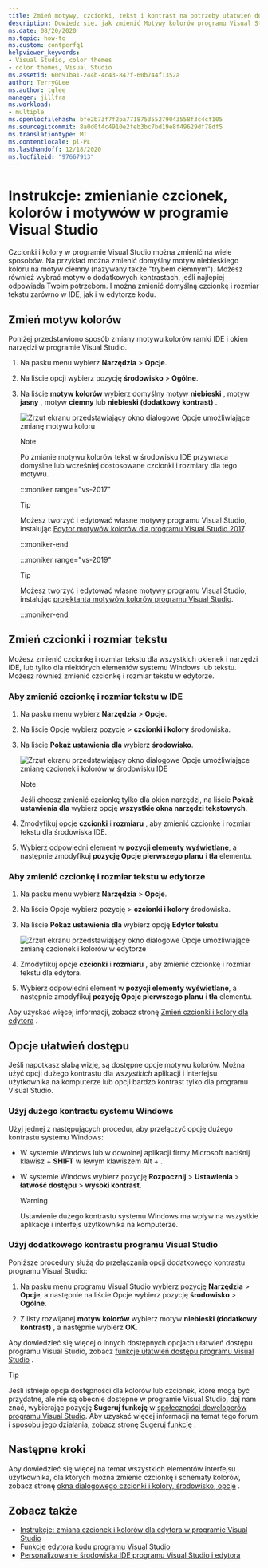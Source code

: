 ```yaml
---
title: Zmień motywy, czcionki, tekst i kontrast na potrzeby ułatwień dostępu
description: Dowiedz się, jak zmienić Motywy kolorów programu Visual Studio, kolory czcionek, rozmiary tekstu i kolory dodatkowe, aby ułatwić korzystanie z nich i ułatwień dostępu.
ms.date: 08/20/2020
ms.topic: how-to
ms.custom: contperfq1
helpviewer_keywords:
- Visual Studio, color themes
- color themes, Visual Studio
ms.assetid: 60d91ba1-244b-4c43-847f-60b744f1352a
author: TerryGLee
ms.author: tglee
manager: jillfra
ms.workload:
- multiple
ms.openlocfilehash: bfe2b73f7f2ba771875355279043558f3c4cf105
ms.sourcegitcommit: 8a0d0f4c4910e2feb3bc7bd19e8f49629df78df5
ms.translationtype: MT
ms.contentlocale: pl-PL
ms.lasthandoff: 12/18/2020
ms.locfileid: "97667913"
---
```

# <a name="how-to-change-fonts-colors-and-themes-in-visual-studio"></a>Instrukcje: zmienianie czcionek, kolorów i motywów w programie Visual Studio

Czcionki i kolory w programie Visual Studio można zmienić na wiele sposobów. Na przykład można zmienić domyślny motyw niebieskiego koloru na motyw ciemny (nazywany także "trybem ciemnym"). Możesz również wybrać motyw o dodatkowych kontrastach, jeśli najlepiej odpowiada Twoim potrzebom. I można zmienić domyślną czcionkę i rozmiar tekstu zarówno w IDE, jak i w edytorze kodu.

## <a name="change-the-color-theme"></a>Zmień motyw kolorów

Poniżej przedstawiono sposób zmiany motywu kolorów ramki IDE i okien narzędzi w programie Visual Studio.

1. Na pasku menu wybierz **Narzędzia**  >  **Opcje**.

1. Na liście opcji wybierz pozycję **środowisko**  >  **Ogólne**.

1. Na liście **motyw kolorów** wybierz domyślny motyw **niebieski** , motyw **jasny** , motyw **ciemny** lub **niebieski (dodatkowy kontrast)** .

   ![Zrzut ekranu przedstawiający okno dialogowe Opcje umożliwiające zmianę motywu koloru](media/fonts-colors-theme.png "Zrzut ekranu przedstawiający okno dialogowe Opcje, za pomocą którego można zmienić motyw koloru")

    > [!NOTE]
    > Po zmianie motywu kolorów tekst w środowisku IDE przywraca domyślne lub wcześniej dostosowane czcionki i rozmiary dla tego motywu.

    :::moniker range="vs-2017"

    > [!TIP]
    > Możesz tworzyć i edytować własne motywy programu Visual Studio, instalując [Edytor motywów kolorów dla programu Visual Studio 2017](https://marketplace.visualstudio.com/items?itemName=VisualStudioPlatformTeam.VisualStudio2017ColorThemeEditor).

    :::moniker-end

    :::moniker range="vs-2019"

    > [!TIP]
    > Możesz tworzyć i edytować własne motywy programu Visual Studio, instalując [projektanta motywów kolorów programu Visual Studio](https://marketplace.visualstudio.com/items?itemName=ms-madsk.ColorThemeDesigner).

    :::moniker-end

## <a name="change-fonts-and-text-size"></a>Zmień czcionki i rozmiar tekstu

Możesz zmienić czcionkę i rozmiar tekstu dla wszystkich okienek i narzędzi IDE, lub tylko dla niektórych elementów systemu Windows lub tekstu. Możesz również zmienić czcionkę i rozmiar tekstu w edytorze.

### <a name="to-change-the-font-and-text-size-in-the-ide"></a>Aby zmienić czcionkę i rozmiar tekstu w IDE

1. Na pasku menu wybierz **Narzędzia**  >  **Opcje**.

1. Na liście Opcje wybierz pozycję   >  **czcionki i kolory** środowiska.

1. Na liście **Pokaż ustawienia dla** wybierz **środowisko**.

   ![Zrzut ekranu przedstawiający okno dialogowe Opcje umożliwiające zmianę czcionek i kolorów w środowisku IDE](media/fonts-colors-environment.png "Zrzut ekranu przedstawiający okno dialogowe Opcje umożliwiające zmianę czcionek i kolorów w środowisku IDE")

    > [!NOTE]
    > Jeśli chcesz zmienić czcionkę tylko dla okien narzędzi, na liście **Pokaż ustawienia dla** wybierz opcję **wszystkie okna narzędzi tekstowych**.

1. Zmodyfikuj opcje **czcionki** i **rozmiaru** , aby zmienić czcionkę i rozmiar tekstu dla środowiska IDE.

1. Wybierz odpowiedni element w **pozycji elementy wyświetlane**, a następnie zmodyfikuj **pozycję Opcje pierwszego planu** i **tła** elementu.

### <a name="to-change-the-font-and-text-size-in-the-editor"></a>Aby zmienić czcionkę i rozmiar tekstu w edytorze

1. Na pasku menu wybierz **Narzędzia**  >  **Opcje**.

1. Na liście Opcje wybierz pozycję   >  **czcionki i kolory** środowiska.

1. Na liście **Pokaż ustawienia dla** wybierz opcję **Edytor tekstu**.

   ![Zrzut ekranu przedstawiający okno dialogowe Opcje umożliwiające zmianę czcionek i kolorów w edytorze](media/fonts-colors-text-editor.png "Zrzut ekranu przedstawiający okno dialogowe Opcje umożliwiające zmianę czcionek i kolorów w edytorze")

1. Zmodyfikuj opcje **czcionki** i **rozmiaru** , aby zmienić czcionkę i rozmiar tekstu dla edytora.

1. Wybierz odpowiedni element w **pozycji elementy wyświetlane**, a następnie zmodyfikuj **pozycję Opcje pierwszego planu** i **tła** elementu.

Aby uzyskać więcej informacji, zobacz stronę [Zmień czcionki i kolory dla edytora](../ide/reference/how-to-change-fonts-and-colors-in-the-editor.md) .

## <a name="accessibility-options"></a>Opcje ułatwień dostępu

Jeśli napotkasz słabą wizję, są dostępne opcje motywu kolorów. Można użyć opcji dużego kontrastu dla *wszystkich* aplikacji i interfejsu użytkownika na komputerze lub opcji bardzo kontrast tylko dla programu Visual Studio.

### <a name="use-windows-high-contrast"></a>Użyj dużego kontrastu systemu Windows

Użyj jednej z następujących procedur, aby przełączyć opcję dużego kontrastu systemu Windows:

- W systemie Windows lub w dowolnej aplikacji firmy Microsoft naciśnij klawisz + **SHIFT** w lewym klawiszem Alt +  .

- W systemie Windows wybierz pozycję **Rozpocznij**  >  **Ustawienia**  >  **łatwość dostępu**  >  **wysoki kontrast**.

    > [!WARNING]
    > Ustawienie dużego kontrastu systemu Windows ma wpływ na wszystkie aplikacje i interfejs użytkownika na komputerze.

### <a name="use-visual-studio-extra-contrast"></a>Użyj dodatkowego kontrastu programu Visual Studio

Poniższe procedury służą do przełączania opcji dodatkowego kontrastu programu Visual Studio:

1. Na pasku menu programu Visual Studio wybierz pozycję **Narzędzia**  >  **Opcje**, a następnie na liście Opcje wybierz pozycję **środowisko**  >  **Ogólne**.

1. Z listy rozwijanej **motyw kolorów** wybierz motyw **niebieski (dodatkowy kontrast)** , a następnie wybierz **OK**.

Aby dowiedzieć się więcej o innych dostępnych opcjach ułatwień dostępu programu Visual Studio, zobacz [funkcje ułatwień dostępu programu Visual Studio](../ide/reference/accessibility-features-of-visual-studio.md) .

> [!TIP]
> Jeśli istnieje opcja dostępności dla kolorów lub czcionek, które mogą być przydatne, ale nie są obecnie dostępne w programie Visual Studio, daj nam znać, wybierając pozycję **Sugeruj funkcję** w [społeczności deweloperów programu Visual Studio](https://aka.ms/feedback/suggest?space=8). Aby uzyskać więcej informacji na temat tego forum i sposobu jego działania, zobacz stronę [Sugeruj funkcję](../ide/suggest-a-feature.md) .

## <a name="next-steps"></a>Następne kroki

Aby dowiedzieć się więcej na temat wszystkich elementów interfejsu użytkownika, dla których można zmienić czcionkę i schematy kolorów, zobacz stronę [okna dialogowego czcionki i kolory, środowisko, opcje](../ide/reference/fonts-and-colors-environment-options-dialog-box.md) .

## <a name="see-also"></a>Zobacz także

- [Instrukcje: zmiana czcionek i kolorów dla edytora w programie Visual Studio](../ide/reference/how-to-change-fonts-and-colors-in-the-editor.md)
- [Funkcje edytora kodu programu Visual Studio](../ide/writing-code-in-the-code-and-text-editor.md)
- [Personalizowanie środowiska IDE programu Visual Studio i edytora](../ide/quickstart-personalize-the-ide.md)
